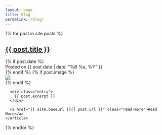 ```yaml
---
layout: page
title: Blog
permalink: /blog/
---
```


<div class="posts">
  {% for post in site.posts %}
    <article class="post">
      <h2><a href="{{ site.baseurl }}{{ post.url }}">{{ post.title }}</a></h2>
	  {% if post.date %}
	  <div class="date">
		Posted on <span class="post-date">{{ post.date | date: "%B %e, %Y" }}</span>
	  </div>
	  {% endif %}
	  {% if post.image %}
		  <div class="featured-image">
			<img src="{{ site.url }}/images/{{ post.image }}"/>
		  </div>
	  {% endif %}

      <div class="entry">
        {{ post.excerpt }}
      </div>

      <a href="{{ site.baseurl }}{{ post.url }}" class="read-more">Read More</a>
    </article>
  {% endfor %}
</div>